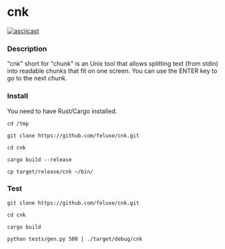 
# cnk


[![asciicast](https://asciinema.org/a/zkOvrIAvCJ0tAselyDglWNZdS.png)](https://asciinema.org/a/zkOvrIAvCJ0tAselyDglWNZdS)


### Description

"cnk" short for "chunk" is an Unix tool that allows splitting text (from stdin) into readable chunks that fit on one screen. You can use the ENTER key to go to the next chunk.


### Install

You need to have Rust/Cargo installed.

    cd /tmp

    git clone https://github.com/feluxe/cnk.git

    cd cnk

    cargo build --release

    cp target/release/cnk ~/bin/



### Test

    git clone https://github.com/feluxe/cnk.git

    cd cnk

    cargo build

    python tests/gen.py 500 | ./target/debug/cnk





